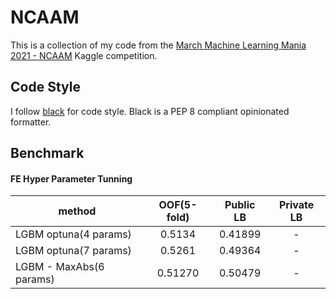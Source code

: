 # NCAAM
This is a collection of my code from the [March Machine Learning Mania 2021 - NCAAM](https://www.kaggle.com/c/ncaam-march-mania-2021) Kaggle competition.

## Code Style
I follow [black](https://pypi.org/project/black/) for code style. Black is a PEP 8 compliant opinionated formatter.

## Benchmark

#### FE Hyper Parameter Tunning
|method|OOF(5-fold)|Public LB|Private LB|
|------|:---------:|:--------:|:--------:|
|LGBM optuna(4 params)|0.5134|0.41899|-|
|LGBM optuna(7 params)|0.5261|0.49364|-|
|LGBM - MaxAbs(6 params)|0.51270|0.50479|-|
